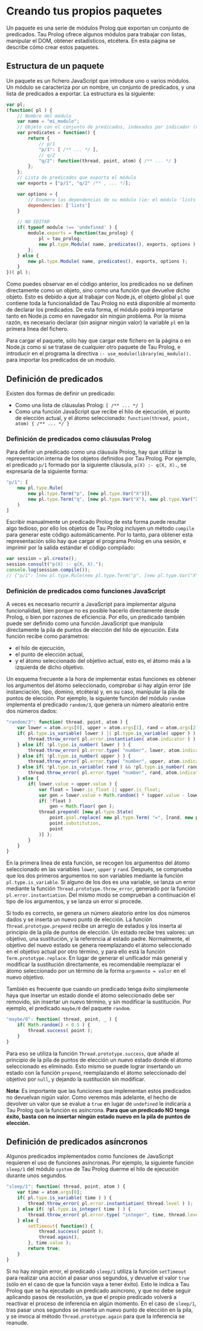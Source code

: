 # Creando tus propios paquetes

Un paquete es una serie de módulos Prolog que exportan un conjunto de predicados. Tau Prolog ofrece algunos módulos para trabajar con listas, manipular el DOM, obtener estadísticos, etcétera. En esta página se describe cómo crear estos paquetes.

## Estructura de un paquete

Un paquete es un fichero JavaScript que introduce uno o varios módulos. Un módulo se caracteriza por un nombre, un conjunto de predicados, y una lista de predicados a exportar. La estructura es la siguiente:

```javascript
var pl;
(function( pl ) {
	// Nombre del módulo
	var name = "mi_modulo";
	// Objeto con el conjunto de predicados, indexados por indicador (nombre/aridad)
	var predicates = function() {
		return {
			// p/1
			"p/1": [ /** ... */ ],
			// q/2
			"q/2": function(thread, point, atom) { /** ... */ }
		};
	};
	// Lista de predicados que exporta el módulo
	var exports = ["p/1", "q/2" /** , ... */];

	var options = {
		// Enumere las dependencias de su módulo (ie: el módulo 'lists')
		dependencies: ['lists']
	}

	// NO EDITAR
	if( typeof module !== 'undefined' ) {
		module.exports = function(tau_prolog) {
			pl = tau_prolog;
			new pl.type.Module( name, predicates(), exports, options );
		};
	} else {
		new pl.type.Module( name, predicates(), exports, options );
	}
})( pl );
```

Como puedes observar en el código anterior, los predicados no se definen directamente como un objeto, sino como una función que devuelve dicho objeto. Esto es debido a que al trabajar con Node.js, el objeto global `pl` que contiene toda la funcionalidad de Tau Prolog no está disponible al momento de declarar los predicados. De esta forma, el módulo podrá importarse tanto en Node.js como en navegador sin ningún problema. Por la misma razón, es necesario declarar (sin asignar ningún valor) la variable `pl` en la primera línea del fichero.

Para cargar el paquete, sólo hay que cargar este fichero en la página o en Node.js como si se tratase de cualquier otro paquete de Tau Prolog, e introducir en el programa la directiva `:- use_module(library(mi_modulo)).` para importar los predicados de un modulo.

## Definición de predicados

Existen dos formas de definir un predicado:

* Como una lista de cláusulas Prolog: `[ /** ... */ ]`
* Como una función JavaScript que recibe el hilo de ejecución, el punto de elección actual, y el átomo seleccionado: `function(thread, point, atom) { /** ... */ }`

### Definición de predicados como cláusulas Prolog

Para definir un predicado como una cláusula Prolog, hay que utilizar la representación interna de los objetos definidos por Tau Prolog. Por ejemplo, el predicado `p/1` formado por la siguiente cláusula, `p(X) :- q(X, X).`, se expresaría de la siguiente forma:

```javascript
"p/1": [
	new pl.type.Rule(
		new pl.type.Term("p", [new pl.type.Var("X")]),
		new pl.type.Term("q", [new pl.type.Var("X"), new pl.type.Var("X")])
	)
]
```

Escribir manualmente un predicado Prolog de esta forma puede resultar algo tedioso, por ello los objetos de Tau Prolog incluyen un método `compile` para generar este código automáticamente. Por lo tanto, para obtener esta representación sólo hay que cargar el programa Prolog en una sesión, e imprimir por la salida estándar el código compilado:

```javascript
var session = pl.create();
session.consult("p(X) :- q(X, X).");
console.log(session.compile());
// {"p/1": [new pl.type.Rule(new pl.type.Term("p", [new pl.type.Var("X")]), new pl.type.Term("q", [new pl.type.Var("X"),new pl.type.Var("X")]))]};
```

### Definición de predicados como funciones JavaScript

A veces es necesario recurrir a JavaScript para implementar alguna funcionalidad, bien porque no es posible hacerlo directamente desde Prolog, o bien por razones de eficiencia. Por ello, un predicado también puede ser definido como una función JavaScript que manipula directamente la pila de puntos de elección del hilo de ejecución. Esta función recibe como parámetros:

* el hilo de ejecución,
* el punto de elección actual,
* y el átomo seleccionado del objetivo actual, esto es, el átomo más a la izquierda de dicho objetivo.

Un esquema frecuente a la hora de implementar estas funciones es obtener los argumentos del átomo seleccionado, comprobar si hay algún error (de instanciación, tipo, domino, etcétera) y, en su caso, manipular la pila de puntos de elección. Por ejemplo, la siguiente función del módulo `random` implementa el predicado `random/3`, que genera un número aleatorio entre dos números dados:

```javascript
"random/3": function( thread, point, atom ) {
	var lower = atom.args[0], upper = atom.args[1], rand = atom.args[2];
	if( pl.type.is_variable( lower ) || pl.type.is_variable( upper ) ) {
		thread.throw_error( pl.error.instantiation( atom.indicator ) );
	} else if( !pl.type.is_number( lower ) ) {
		thread.throw_error( pl.error.type( "number", lower, atom.indicator ) );
	} else if( !pl.type.is_number( upper ) ) {
		thread.throw_error( pl.error.type( "number", upper, atom.indicator ) );
	} else if( !pl.type.is_variable( rand ) && !pl.type.is_number( rand ) ) {
		thread.throw_error( pl.error.type( "number", rand, atom.indicator ) );
	} else {
		if( lower.value < upper.value ) {
			var float = lower.is_float || upper.is_float;
			var gen = lower.value + Math.random() * (upper.value - lower.value);
			if( !float )
				gen = Math.floor( gen );
			thread.prepend( [new pl.type.State(
				point.goal.replace( new pl.type.Term( "=", [rand, new pl.type.Num( gen, float )] ) ),
				point.substitution,
				point 
			)] );
		}
	}
}
```

En la primera línea de esta función, se recogen los argumentos del átomo seleccionado en las variables `lower`, `upper` y `rand`. Después, se comprueba que los dos primeros argumentos no son variables mediante la función `pl.type.is_variable`. Si alguno de los dos es una variable, se lanza un error mediante la función `Thread.prototype.throw_error`, generado por la función `pl.error.instantiation`. Del mismo modo se comprueban a continuación el tipo de los argumentos, y se lanza un error si procede.

Si todo es correcto, se genera un número aleatorio entre los dos números dados y se inserta un nuevo punto de elección. La función `Thread.prototype.prepend` recibe un arreglo de estados y los inserta al principio de la pila de puntos de elección. Un estado recibe tres valores: un objetivo, una sustitución, y la referencia al estado padre. Normalmente, el objetivo del nuevo estado se genera reemplazando el átomo seleccionado en el objetivo actual por otro término, y para ello está la función `Term.prototype.replace`. En lugar de generar el unificador más general y modificar la sustitución directamente, es recomendable reemplazar el átomo seleccionado por un término de la forma `argumento = valor` en el nuevo objetivo.

También es frecuente que cuando un predicado tenga éxito simplemente haya que insertar un estado donde el átomo seleccionado debe ser removido, sin insertar un nuevo término, y sin modificar la sustitución. Por ejemplo, el predicado `maybe/0` del paquete `random`.

```javascript
"maybe/0": function( thread, point, _ ) {
	if( Math.random() < 0.5 ) {
		thread.success( point );
	}
}
```

Para eso se utiliza la función `Thread.prototype.success`, que añade al principio de la pila de puntos de elección un nuevo estado donde el átomo seleccionado es eliminado. Esto mismo se puede lograr insertando un estado con la función `prepend`, reemplazando el átomo seleccionado del objetivo por `null`, y dejando la sustitución sin modificar.

**Nota**: Es importante que las funciones que implementan estos predicados no devuelvan nigún valor. Como veremos más adelante, el hecho de devolver un valor que se evalue a `true` en lugar de `undefined` le indicaría a Tau Prolog que la función es asíncrona. **Para que un predicado NO tenga éxito, basta con no insertar ningún estado nuevo en la pila de puntos de elección.**

## Definición de predicados asíncronos

Algunos predicados implementados como funciones de JavaScript requieren el uso de funciones asíncronas. Por ejemplo, la siguiente función `sleep/1` del módulo `system` de Tau Prolog duerme el hilo de ejecución durante unos segundos.

```javascript
"sleep/1": function( thread, point, atom ) {
	var time = atom.args[0];
	if( pl.type.is_variable( time ) ) {
		thread.throw_error( pl.error.instantiation( thread.level ) );
	} else if( !pl.type.is_integer( time ) ) {
		thread.throw_error( pl.error.type( "integer", time, thread.level ) );
	} else {
		setTimeout( function() {
			thread.success( point );
			thread.again();
		}, time.value );
		return true;
	}
}
```
Si no hay ningún error, el predicado `sleep/1` utiliza la función `setTimeout` para realizar una acción al pasar unos segundos, y devuelve el valor `true` (sólo en el caso de que la función vaya a tener éxito). Esto le indica a Tau Prolog que se ha ejecutado un predicado asíncrono, y que no debe seguir aplicando pasos de resolución, ya que el propio predicado volverá a reactivar el proceso de inferencia en algún momento. En el caso de `sleep/1`, tras pasar unos segundos se inserta un nuevo punto de elección en la pila, y se invoca al método `Thread.prototype.again` para que la inferencia se reanude.
